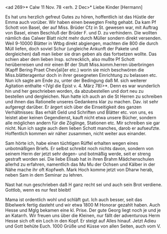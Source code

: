 <ad 269>* Calw 11 Nov. 78
 <erh. 2 Dec>*
Liebe Kinder [Hermann]

Es hat uns herzlich gefreut Gutes zu hören, hoffentlich ist das Hüstle der Emma auch vorüber. Wir haben einen bewegten Freitg gehabt. Da kam Pf Schott von Basel, der auf Miss. Brüder Cfz in St. gewesen war, mit Auftrag von Basel, einen Beschluß der Brüder F. und D. zu verhindern. Die wollten nämlich das Calwer Blatt nicht mehr durch Müller sondern direkt versenden. Weil 9-10000 Blätter in Wtbg direkt abgiengen, machten die 800 die durch Müll liefen, doch soviel Schur (ungleiche Ankunft der Pakete und dergleichen) daß man lieber sie dran geben als das fortsetzen wollte. Das schien aber dem lieben Insp. schrecklich, also mußte Pf Schott herüberreisen und mir einen Bf der Stutt Miss.komm.herren überbringen (Kapff Bering Praet Chev[ali]er etc.) worin sie mich beschwören die Miss.blätteragentur doch in ihrer gesegneten Einrichtung zu belassen etc. Nun ich sagte am Ende zu, unter der Bedingung daß M. sich weiterer Agitation enthalte <(Vgl die Epist v. 4. März 78)>*. Denn es war wunderlich hin und her geschrieben worden, da abzubestellen und dort neu zu bestellen und dergleichen. Nun hatte ich auch an die St Herren zu schreiben und ihnen das Rationelle unseres Gedankens klar zu machen. Dav. ist sehr aufgeregt darüber. Er ärgert sich über die Einseitigkeit des ganzen Verhältnisses: Bas erhält Geld und Schriften und Blätter etc. von uns, es leistet aber keinen Gegendienst, kauft nicht etwa unsere Bücher, sondern alle möglichen andern für die Zöglinge, Stationen etc. Mir schreiben sie gar nicht. Nun ich sagte auch dem lieben Schott manches, darob er aufseufzte. Hoffentlich kommen wir näher zusammen, nicht weiter aus einander.

Sam hörte ich, habe einen tüchtigen Rüffel erhalten wegen eines unbotmäßigen Briefs. Er selbst schreibt noch nichts davon, sondern von seinem Herm der jetzt sehr degen- und botmäßig werde, seit er streng gestraft worden sei. Die liebe Elisab hat in ihren Brahm Mädchenschulen allerhd zu erfahren, namentlich das Mu Mu der Ochsen und Kälber in der Nähe mache ihr oft Kopfweh. Mark Hoch komme jetzt von Dharw herab, neben Sam in dem Seminar zu lehren.

Nast hat nun geschrieben daß H ganz recht sei und auch sein Brot verdiene. Gottlob, wenn es nur fest bleibt!

Mama ist ordentlich wohl und schläft gut. Ich auch besser, seit das Bibelwerk fertig dasteht und wir etwa 1800 M Honorar gezahlt haben. Auch Hesse und Mglg bekamen eine kl. Prise. Der gute Georg liegt noch je und je an Katarrh. Wir freuen uns über die Kleinen, nur fällt der adventurous Herm Hesse sich oft ein Loch in den Kopf. Er steigt auf Alles hinauf. Jetzt Adieu und Gott behüte Euch.
 1000 Grüße und Küsse von allen Seiten, auch vom V.
